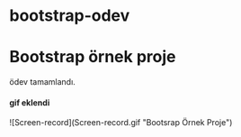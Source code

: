 # bootstrap-odev
<h1> Bootstrap örnek proje </h1>

ödev tamamlandı.

<h4> gif eklendi </h4>
![Screen-record](Screen-record.gif "Bootsrap Örnek Proje")
